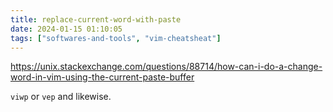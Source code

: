 ```yaml
---
title: replace-current-word-with-paste
date: 2024-01-15 01:10:05
tags: ["softwares-and-tools", "vim-cheatsheat"]
---
```

https://unix.stackexchange.com/questions/88714/how-can-i-do-a-change-word-in-vim-using-the-current-paste-buffer

`viwp` or `vep` and likewise.

